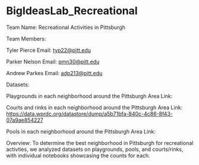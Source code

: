 # BigIdeasLab_Recreational
Team Name: Recreational Activities in Pittsburgh

Team Members:

Tyler Pierce 
Email: typ22@pitt.edu 

Parker Nelson 
Email: pmn30@pitt.edu

Andrew Parkes 
Email: adp213@pitt.edu

Datasets:

Playgrounds in each neighborhood around the Pittsburgh Area
Link: 

Courts and rinks in each neighborhood around the Pittsburgh Area
Link: https://data.wprdc.org/datastore/dump/a5b71bfa-840c-4c86-8f43-07a9ae854227

Pools in each neighborhood around the Pittsburgh Area
Link: 

Overview:
To determine the best neighborhood in Pittsburgh for recreational activties, we analyzed datasets on playgrounds, pools, and courts/rinks, with individual notebooks showcasing the counts for each.
